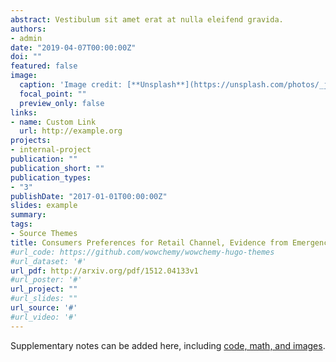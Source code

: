 ```yaml
---
abstract: Vestibulum sit amet erat at nulla eleifend gravida.
authors:
- admin
date: "2019-04-07T00:00:00Z"
doi: ""
featured: false
image:
  caption: 'Image credit: [**Unsplash**](https://unsplash.com/photos/_jbClosDsD4)'
  focal_point: ""
  preview_only: false
links:
- name: Custom Link
  url: http://example.org
projects:
- internal-project
publication: ""
publication_short: ""
publication_types:
- "3"
publishDate: "2017-01-01T00:00:00Z"
slides: example
summary:
tags:
- Source Themes
title: Consumers Preferences for Retail Channel, Evidence from Emergency Contraceptives
#url_code: https://github.com/wowchemy/wowchemy-hugo-themes
#url_dataset: '#'
url_pdf: http://arxiv.org/pdf/1512.04133v1
#url_poster: '#'
url_project: ""
#url_slides: ""
url_source: '#'
#url_video: '#'
---
```


Supplementary notes can be added here, including [code, math, and images](https://wowchemy.com/docs/writing-markdown-latex/).
